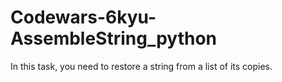 # Codewars-6kyu-AssembleString_python
In this task, you need to restore a string from a list of its copies.
